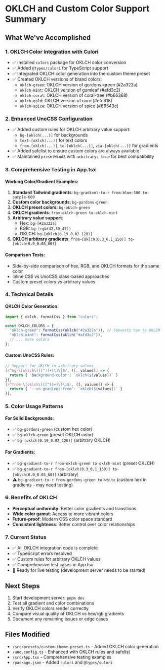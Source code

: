 # OKLCH and Custom Color Support Summary

## What We've Accomplished

### 1. **OKLCH Color Integration with Culori**

- ✅ Installed `culori` package for OKLCH color conversion
- ✅ Added `@types/culori` for TypeScript support
- ✅ Integrated OKLCH color generation into the custom theme preset
- ✅ Created OKLCH versions of brand colors:
  - `oklch-green`: OKLCH version of gordons-green (#2a322a)
  - `oklch-mint`: OKLCH version of gumleaf (#afd3c2)
  - `oklch-coral`: OKLCH version of coral-tree (#b66368)
  - `oklch-gold`: OKLCH version of corn (#efc618)
  - `oklch-spice`: OKLCH version of spice (#66543e)

### 2. **Enhanced UnoCSS Configuration**

- ✅ Added custom rules for OKLCH arbitrary value support:
  - `bg-[oklch(...)]` for backgrounds
  - `text-[oklch(...)]` for text colors
  - `from-[oklch(...)]`, `to-[oklch(...)]`, `via-[oklch(...)]` for gradients
- ✅ Added safelist to ensure custom colors are always available
- ✅ Maintained `presetWind3` with `arbitrary: true` for best compatibility

### 3. **Comprehensive Testing in App.tsx**

#### **Working Color/Gradient Examples:**

1. **Standard Tailwind gradients**: `bg-gradient-to-r from-blue-500 to-purple-600`
2. **Custom color backgrounds**: `bg-gordons-green`
3. **OKLCH preset colors**: `bg-oklch-green`
4. **OKLCH gradients**: `from-oklch-green to-oklch-mint`
5. **Arbitrary value support**:
   - Hex: `bg-[#2a322a]`
   - RGB: `bg-[rgb(42,50,42)]`
   - OKLCH: `bg-[oklch(0.19_0.02_120)]`
6. **OKLCH arbitrary gradients**: `from-[oklch(0.3_0.1_150)] to-[oklch(0.9_0.05_60)]`

#### **Comparison Tests:**

- Side-by-side comparison of hex, RGB, and OKLCH formats for the same color
- Inline CSS vs UnoCSS class-based approaches
- Custom preset colors vs arbitrary values

### 4. **Technical Details**

#### **OKLCH Color Generation:**

```typescript
import { oklch, formatCss } from "culori";

const OKLCH_COLORS = {
  "oklch-green": formatCss(oklch("#2a322a")), // Converts hex to OKLCH
  "oklch-mint": formatCss(oklch("#afd3c2")),
  // ... more colors
};
```

#### **Custom UnoCSS Rules:**

```typescript
// Support for OKLCH in arbitrary values
[/^bg-\[oklch\(([^)]+)\)\]$/, ([, values]) => {
  return { 'background-color': `oklch(${values})` }
}],
[/^from-\[oklch\(([^)]+)\)\]$/, ([, values]) => {
  return { '--un-gradient-from': `oklch(${values})` }
}],
```

### 5. **Color Usage Patterns**

#### **For Solid Backgrounds:**

- ✅ `bg-gordons-green` (custom hex color)
- ✅ `bg-oklch-green` (preset OKLCH color)
- ✅ `bg-[oklch(0.19_0.02_120)]` (arbitrary OKLCH)

#### **For Gradients:**

- ✅ `bg-gradient-to-r from-oklch-green to-oklch-mint` (preset OKLCH)
- ✅ `bg-gradient-to-r from-[oklch(0.3_0.1_150)] to-[oklch(0.9_0.05_60)]` (arbitrary)
- ⚠️ `bg-gradient-to-r from-gordons-green to-white` (custom hex in gradients - may need testing)

### 6. **Benefits of OKLCH**

- **Perceptual uniformity**: Better color gradients and transitions
- **Wide color gamut**: Access to more vibrant colors
- **Future-proof**: Modern CSS color space standard
- **Consistent lightness**: Better control over color relationships

### 7. **Current Status**

- ✅ All OKLCH integration code is complete
- ✅ TypeScript errors resolved
- ✅ Custom rules for arbitrary OKLCH values
- ✅ Comprehensive test cases in App.tsx
- 🔄 Ready for live testing (development server needs to be started)

## Next Steps

1. Start development server: `pnpm dev`
2. Test all gradient and color combinations
3. Verify OKLCH colors render correctly
4. Compare visual quality of OKLCH vs hex/rgb gradients
5. Document any remaining issues or edge cases

## Files Modified

- `/src/presets/custom-theme-preset.ts` - Added OKLCH color generation
- `/uno.config.ts` - Enhanced with OKLCH rules and safelist
- `/src/App.tsx` - Comprehensive testing examples
- `/package.json` - Added `culori` and `@types/culori`
